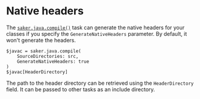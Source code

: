 # Native headers

The [`saker.java.compile()`](/taskdoc/saker.java.compile.html) task can generate the native headers for your classes if you specify the `GenerateNativeHeaders` parameter. By default, it won't generate the headers.

```sakerscript
$javac = saker.java.compile(
	SourceDirectories: src,
	GenerateNativeHeaders: true
)
$javac[HeaderDirectory]
```

The path to the header directory can be retrieved using the `HeaderDirectory` field. It can be passed to other tasks as an include directory.


